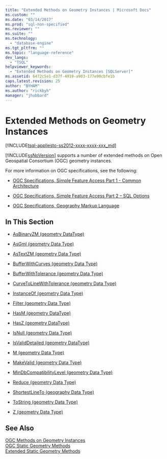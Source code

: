 ```yaml
---
title: "Extended Methods on Geometry Instances | Microsoft Docs"
ms.custom: ""
ms.date: "03/14/2017"
ms.prod: "sql-non-specified"
ms.reviewer: ""
ms.suite: ""
ms.technology: 
  - "database-engine"
ms.tgt_pltfrm: ""
ms.topic: "language-reference"
dev_langs: 
  - "TSQL"
helpviewer_keywords: 
  - "Extended Methods on Geometry Instances [SQLServer]"
ms.assetid: 6472c5e1-d37f-4919-a903-177e90cbfe1b
caps.latest.revision: 25
author: "BYHAM"
ms.author: "rickbyh"
manager: "jhubbard"
---
```

# Extended Methods on Geometry Instances
[!INCLUDE[tsql-appliesto-ss2012-xxxx-xxxx-xxx_md](../../includes/tsql-appliesto-ss2012-xxxx-xxxx-xxx-md.md)]

  [!INCLUDE[ssNoVersion](../../includes/ssnoversion-md.md)] supports a number of extended methods on Open Geospatial Consortium (OGC) geometry instances.  
  
 For more information on OGC specifications, see the following:  
  
-   [OGC Specifications, Simple Feature Access Part 1 - Common Architecture](http://go.microsoft.com/fwlink/?LinkId=93627)  
  
-   [OGC Specifications, Simple Feature Access Part 2 – SQL Options](http://go.microsoft.com/fwlink/?LinkId=93628)  
  
-   [OGC Specifications, Geography Markup Language](http://go.microsoft.com/fwlink/?LinkId=93629)  
  
## In This Section  
  
-   [AsBinaryZM &#40;geometry DataType&#41;](../../t-sql/spatial-geometry/asbinaryzm-geometry-datatype.md)  
  
-   [AsGml &#40;geometry Data Type&#41;](../../t-sql/spatial-geometry/asgml-geometry-data-type.md)  
  
-   [AsTextZM &#40;geometry Data Type&#41;](../../t-sql/spatial-geometry/astextzm-geometry-data-type.md)  
  
-   [BufferWithCurves &#40;geometry Data Type&#41;](../../t-sql/spatial-geometry/bufferwithcurves-geometry-data-type.md)  
  
-   [BufferWithTolerance &#40;geometry Data Type&#41;](../../t-sql/spatial-geometry/bufferwithtolerance-geometry-data-type.md)  
  
-   [CurveToLineWithTolerance &#40;geometry Data Type&#41;](../../t-sql/spatial-geometry/curvetolinewithtolerance-geometry-data-type.md)  
  
-   [InstanceOf &#40;geometry Data Type&#41;](../../t-sql/spatial-geometry/instanceof-geometry-data-type.md)  
  
-   [Filter &#40;geometry Data Type&#41;](../../t-sql/spatial-geometry/filter-geometry-data-type.md)  
  
-   [HasM &#40;geometry DataType&#41;](../../t-sql/spatial-geometry/hasm-geometry-datatype.md)  
  
-   [HasZ &#40;geometry DataType&#41;](../../t-sql/spatial-geometry/hasz-geometry-datatype.md)  
  
-   [IsNull &#40;geometry Data Type&#41;](../../t-sql/spatial-geometry/isnull-geometry-data-type.md)  
  
-   [IsValidDetailed &#40;geometry DataType&#41;](../../t-sql/spatial-geometry/isvaliddetailed-geometry-datatype.md)  
  
-   [M &#40;geometry Data Type&#41;](../../t-sql/spatial-geometry/m-geometry-data-type.md)  
  
-   [MakeValid &#40;geometry Data Type&#41;](../../t-sql/spatial-geometry/makevalid-geometry-data-type.md)  
  
-   [MinDbCompatibilityLevel &#40;geometry Data Type&#41;](../../t-sql/spatial-geometry/mindbcompatibilitylevel-geometry-data-type.md)  
  
-   [Reduce &#40;geometry Data Type&#41;](../../t-sql/spatial-geometry/reduce-geometry-data-type.md)  
  
-   [ShortestLineTo &#40;geography Data Type&#41;](../../t-sql/spatial-geography/shortestlineto-geography-data-type.md)  
  
-   [ToString &#40;geometry Data Type&#41;](../../t-sql/spatial-geometry/tostring-geometry-data-type.md)  
  
-   [Z &#40;geometry Data Type&#41;](../../t-sql/spatial-geometry/z-geometry-data-type.md)  
  
## See Also  
 [OGC Methods on Geometry Instances](../../t-sql/spatial-geometry/ogc-methods-on-geometry-instances.md)   
 [OGC Static Geometry Methods](../../t-sql/spatial-geometry/ogc-static-geometry-methods.md)   
 [Extended Static Geometry Methods](../../t-sql/spatial-geometry/extended-static-geometry-methods.md)  
  
  
